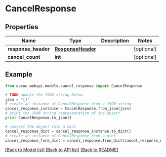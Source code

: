 # CancelResponse


## Properties
Name | Type | Description | Notes
------------ | ------------- | ------------- | -------------
**response_header** | [**ResponseHeader**](ResponseHeader.md) |  | [optional] 
**cancel_count** | **int** |  | [optional] 

## Example

```python
from opcua_webapi.models.cancel_response import CancelResponse

# TODO update the JSON string below
json = "{}"
# create an instance of CancelResponse from a JSON string
cancel_response_instance = CancelResponse.from_json(json)
# print the JSON string representation of the object
print CancelResponse.to_json()

# convert the object into a dict
cancel_response_dict = cancel_response_instance.to_dict()
# create an instance of CancelResponse from a dict
cancel_response_form_dict = cancel_response.from_dict(cancel_response_dict)
```
[[Back to Model list]](../README.md#documentation-for-models) [[Back to API list]](../README.md#documentation-for-api-endpoints) [[Back to README]](../README.md)


